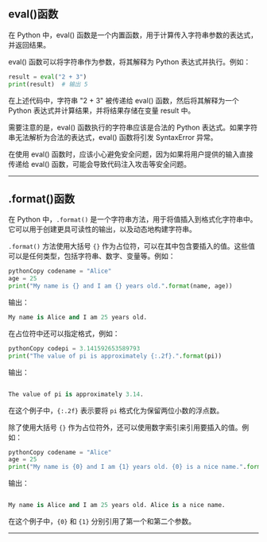 ## eval()函数

在 Python 中，eval() 函数是一个内置函数，用于计算传入字符串参数的表达式，并返回结果。

eval() 函数可以将字符串作为参数，将其解释为 Python 表达式并执行。例如：

```python
result = eval("2 + 3")
print(result)  # 输出 5
```


在上述代码中，字符串 "2 + 3" 被传递给 eval() 函数，然后将其解释为一个 Python 表达式并计算结果，并将结果存储在变量 result 中。

需要注意的是，eval() 函数执行的字符串应该是合法的 Python 表达式。如果字符串无法解析为合法的表达式，eval() 函数将引发 SyntaxError 异常。

在使用 eval() 函数时，应该小心避免安全问题，因为如果将用户提供的输入直接传递给 eval() 函数，可能会导致代码注入攻击等安全问题。

---

## .format()函数

在 Python 中，`.format()` 是一个字符串方法，用于将值插入到格式化字符串中。它可以用于创建更具可读性的输出，以及动态地构建字符串。



`.format()` 方法使用大括号 `{}` 作为占位符，可以在其中包含要插入的值。这些值可以是任何类型，包括字符串、数字、变量等。例如：



```python
pythonCopy codename = "Alice"
age = 25
print("My name is {} and I am {} years old.".format(name, age))
```



输出：



```python
My name is Alice and I am 25 years old.
```



在占位符中还可以指定格式，例如：



```python
pythonCopy codepi = 3.141592653589793
print("The value of pi is approximately {:.2f}.".format(pi))
```



输出：



```python

The value of pi is approximately 3.14.
```



在这个例子中，`{:.2f}` 表示要将 `pi` 格式化为保留两位小数的浮点数。



除了使用大括号 `{}` 作为占位符外，还可以使用数字索引来引用要插入的值。例如：



```python
pythonCopy codename = "Alice"
age = 25
print("My name is {0} and I am {1} years old. {0} is a nice name.".format(name, age))
```



输出：



```python

My name is Alice and I am 25 years old. Alice is a nice name.
```



在这个例子中，`{0}` 和 `{1}` 分别引用了第一个和第二个参数。

---

